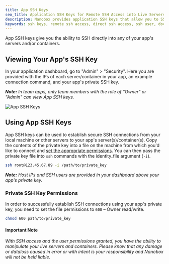 ```yaml
---
title: App SSH Keys
seo_title: Application SSH Keys for Remote SSH Access into Live Servers
description: Nanobox provides application SSH keys that allow you to SSH into any of your app's servers and/or containers.
keywords: ssh keys, remote ssh access, direct ssh access, ssh user, docker remote access, secure remote connection, docker ssh access, docker remote console, docker ssh tunnel
---
```


App SSH keys give you the ability to SSH directly into any of your app's servers and/or containers.

## Viewing Your App's SSH Key
In your application dashboard, go to "Admin" > "Security". Here you are provided with the IPs of each server/container in your app, an example connection command, and your app's private SSH key.

_**Note:** In team apps, only team members with the role of "Owner" or "Admin" can view App SSH keys._

![App SSH Keys](/assets/images/app-ssh-keys.png)

## Using App SSH Keys
App SSH keys can be used to establish secure SSH connections from your local machine or other servers to your app's server(s)/container(s). Copy the contents of the private key into a file on the machine from which you'd like to connect and [set the appropriate permissions](#private-ssh-key-permissions). You can then pass the private key file into `ssh` commands with the identity\_file argument (`-i`).

```bash
ssh root@123.45.67.89 -i /path/to/private_key
```

_**Note:** Host IPs and SSH users are provided in your dashboard above your app's private key._

### Private SSH Key Permissions
In order to successfully establish SSH connections using your app's private key, you need to set the file permissions to `600` – Owner read/write.

```bash
chmod 600 path/to/private_key
```

#### Important Note
_With SSH access and the user permissions granted, you have the ability to manipulate your live servers and containers. Please know that any damage or dataloss caused in error or with intent is your responsibility and Nanobox will not be held liable._

